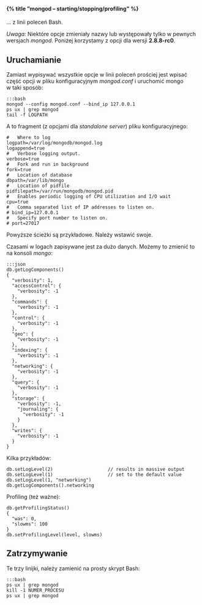 #### {% title "mongod – starting/stopping/profiling" %}

… z linii poleceń Bash.

*Uwaga:* Niektóre opcje zmieniały nazwy lub występowały tylko
w pewnych wersjach *mongod*. Poniżej korzystamy z opcji
dla wersji **2.8.8-rc0**.

## Uruchamianie

Zamiast wypisywać wszystkie opcje w linii poleceń prościej jest
wpisać część opcji w pliku konfiguracyjnym *mongod.conf*
i uruchomić mongo w taki sposób:

    :::bash
    mongod --config mongod.conf --bind_ip 127.0.0.1
    ps ux | grep mongod
    tail -f LOGPATH

A to fragment (z opcjami dla *standalone server*) pliku konfiguracyjnego:

    #   Where to log
    logpath=/var/log/mongodb/mongod.log
    logappend=true
    #   Verbose logging output.
    verbose=true
    #   Fork and run in background
    fork=true
    #   Location of database
    dbpath=/var/lib/mongo
    #   Location of pidfile
    pidfilepath=/var/run/mongodb/mongod.pid
    #   Enables periodic logging of CPU utilization and I/O wait
    cpu=true
    #   Comma separated list of IP addresses to listen on.
    # bind_ip=127.0.0.1
    #   Specify port number to listen on.
    # port=27017

Powyższe ścieżki są przykładowe. Należy wstawić swoje.

Czasami w logach zapisywane jest za dużo danych.
Możemy to zmienić to na konsoli *mongo*:

    :::json
    db.getLogComponents()
    {
      "verbosity": 1,
      "accessControl": {
        "verbosity": -1
      },
      "commands": {
        "verbosity": -1
      },
      "control": {
        "verbosity": -1
      },
      "geo": {
        "verbosity": -1
      },
      "indexing": {
        "verbosity": -1
      },
      "networking": {
        "verbosity": -1
      },
      "query": {
        "verbosity": -1
      },
      "storage": {
        "verbosity": -1,
        "journaling": {
          "verbosity": -1
        }
      },
      "writes": {
        "verbosity": -1
      }
    }

Kilka przykładów:

    db.setLogLevel(2)                    // results in massive output
    db.setLogLevel(1)                    // set to the default value
    db.setLogLevel(1, "networking")
    db.getLogComponents().networking

Profiling (też ważne):

    db.getProfilingStatus()
    {
      "was": 0,
      "slowms": 100
    }
    db.setProfilingLevel(level, slowms)


## Zatrzymywanie

Te trzy linijki, należy zamienić na prosty skrypt Bash:

    :::bash
    ps ux | grep mongod
    kill -1 NUMER_PROCESU
    ps ux | grep mongod
